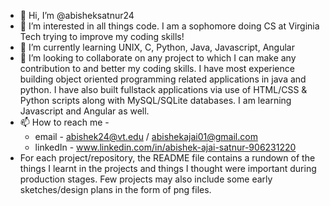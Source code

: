 - 👋 Hi, I’m @abisheksatnur24
- 👀 I’m interested in all things code. I am a sophomore doing CS at Virginia Tech trying to improve my coding skills!
- 🌱 I’m currently learning UNIX, C, Python, Java, Javascript, Angular
- 💞️ I’m looking to collaborate on any project to which I can make any contribution to and better my coding skills. I have most experience building object oriented programming related applications in java and python. I have also built fullstack applications via use of HTML/CSS & Python scripts along with MySQL/SQLite databases. I am learning Javascript and Angular as well. 
- 📫 How to reach me - 
  * email - abishek24@vt.edu / abishekajai01@gmail.com
  * linkedIn - www.linkedin.com/in/abishek-ajai-satnur-906231220
- For each project/repository, the README file contains a rundown of the things I learnt in the projects and things I thought were important during production stages. Few projects may also include some early sketches/design plans in the form of png files.  

<!---
abisheksatnur24/abisheksatnur24 is a ✨ special ✨ repository because its `README.md` (this file) appears on your GitHub profile.
You can click the Preview link to take a look at your changes.
--->
